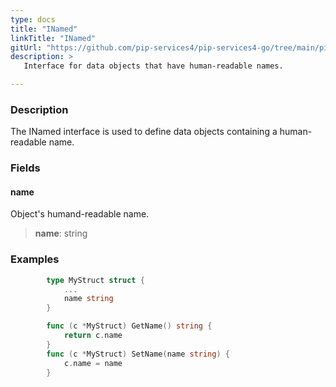 ```yaml
---
type: docs
title: "INamed"
linkTitle: "INamed"
gitUrl: "https://github.com/pip-services4/pip-services4-go/tree/main/pip-services4-data-go"
description: > 
   Interface for data objects that have human-readable names.

---
```


### Description

The INamed interface is used to define data objects containing a human-readable name.

### Fields

<span class="hide-title-link">

#### name
Object's humand-readable name.
> **name**: string

</span>

### Examples
```go
		type MyStruct struct {
			...
			name string
		}

		func (c *MyStruct) GetName() string {
			return c.name
		}
		func (c *MyStruct) SetName(name string) {
			c.name = name
		}
```



